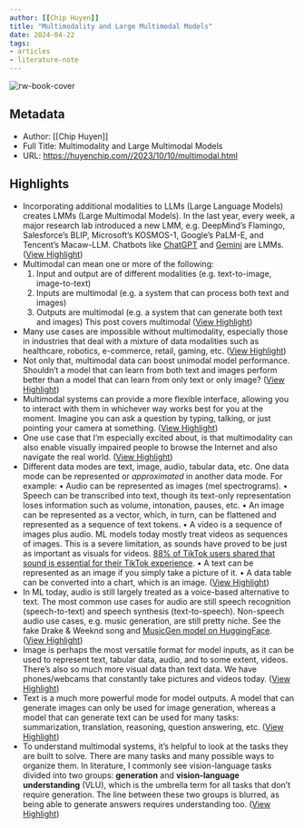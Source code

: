 ```yaml
---
author: [[Chip Huyen]]
title: "Multimodality and Large Multimodal Models"
date: 2024-04-22
tags: 
- articles
- literature-note
---
```

![rw-book-cover](https://huyenchip.com/favicon.ico)

## Metadata
- Author: [[Chip Huyen]]
- Full Title: Multimodality and Large Multimodal Models
- URL: https://huyenchip.com//2023/10/10/multimodal.html

## Highlights
- Incorporating additional modalities to LLMs (Large Language Models) creates LMMs (Large Multimodal Models). In the last year, every week, a major research lab introduced a new LMM, e.g. DeepMind’s Flamingo, Salesforce’s BLIP, Microsoft’s KOSMOS-1, Google’s PaLM-E, and Tencent’s Macaw-LLM. Chatbots like [ChatGPT](https://openai.com/blog/chatgpt-can-now-see-hear-and-speak) and [Gemini](https://blog.google/technology/ai/google-io-2023-keynote-sundar-pichai/#palm-2-gemini) are LMMs. ([View Highlight](https://read.readwise.io/read/01hw100c9ay54qd7ysdhd6e8m0))
- Multimodal can mean one or more of the following:
  1. Input and output are of different modalities (e.g. text-to-image, image-to-text)
  2. Inputs are multimodal (e.g. a system that can process both text and images)
  3. Outputs are multimodal (e.g. a system that can generate both text and images)
  This post covers multimodal ([View Highlight](https://read.readwise.io/read/01hw101q54tb19dc66j1nv6rtm))
- Many use cases are impossible without multimodality, especially those in industries that deal with a mixture of data modalities such as healthcare, robotics, e-commerce, retail, gaming, etc. ([View Highlight](https://read.readwise.io/read/01hw102hyjbpm3bn1671qb4g7a))
- Not only that, multimodal data can boost unimodal model performance. Shouldn’t a model that can learn from both text and images perform better than a model that can learn from only text or only image? ([View Highlight](https://read.readwise.io/read/01hw102nb82956vk9n26rq4n5j))
- Multimodal systems can provide a more flexible interface, allowing you to interact with them in whichever way works best for you at the moment. Imagine you can ask a question by typing, talking, or just pointing your camera at something. ([View Highlight](https://read.readwise.io/read/01hw102skcq0gfavmhty7pmym2))
- One use case that I’m especially excited about, is that multimodality can also enable visually impaired people to browse the Internet and also navigate the real world. ([View Highlight](https://read.readwise.io/read/01hw10368zqr43me8j61q9nsdj))
- Different data modes are text, image, audio, tabular data, etc. One data mode can be represented or *approximated* in another data mode. For example:
  • Audio can be represented as images (mel spectrograms).
  • Speech can be transcribed into text, though its text-only representation loses information such as volume, intonation, pauses, etc.
  • An image can be represented as a vector, which, in turn, can be flattened and represented as a sequence of text tokens.
  • A video is a sequence of images plus audio. ML models today mostly treat videos as sequences of images. This is a severe limitation, as sounds have proved to be just as important as visuals for videos. [88% of TikTok users shared that sound is essential for their TikTok experience](https://www.kantar.com/uki/inspiration/advertising-media/the-power-of-tiktok).
  • A text can be represented as an image if you simply take a picture of it.
  • A data table can be converted into a chart, which is an image. ([View Highlight](https://read.readwise.io/read/01hw103h7bkqn2qzze4t45a1cy))
- In ML today, audio is still largely treated as a voice-based alternative to text. The most common use cases for audio are still speech recognition (speech-to-text) and speech synthesis (text-to-speech). Non-speech audio use cases, e.g. music generation, are still pretty niche. See the fake Drake & Weeknd song and [MusicGen model on HuggingFace](https://huggingface.co/spaces/facebook/MusicGen). ([View Highlight](https://read.readwise.io/read/01hw104e2htc6d1n7z21and0n8))
- Image is perhaps the most versatile format for model inputs, as it can be used to represent text, tabular data, audio, and to some extent, videos. There’s also so much more visual data than text data. We have phones/webcams that constantly take pictures and videos today. ([View Highlight](https://read.readwise.io/read/01hw104padpke1kgyesanfmyxw))
- Text is a much more powerful mode for model outputs. A model that can generate images can only be used for image generation, whereas a model that can generate text can be used for many tasks: summarization, translation, reasoning, question answering, etc. ([View Highlight](https://read.readwise.io/read/01hw1050ax1rgjjahwee6ws8v4))
- To understand multimodal systems, it’s helpful to look at the tasks they are built to solve. There are many tasks and many possible ways to organize them. In literature, I commonly see vision-language tasks divided into two groups: **generation** and **vision-language understanding** (VLU), which is the umbrella term for all tasks that don’t require generation. The line between these two groups is blurred, as being able to generate answers requires understanding too. ([View Highlight](https://read.readwise.io/read/01hw105dbmxabhf1dfafq7wt73))
